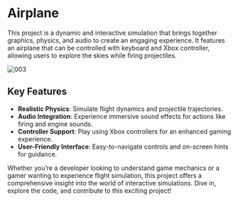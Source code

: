 # Airplane

This project is a dynamic and interactive simulation that brings together graphics, physics, and audio to create an engaging experience. It features an airplane that can be controlled with keyboard and Xbox controller, allowing users to explore the skies while firing projectiles.

![003](https://github.com/user-attachments/assets/45a020e4-a342-416d-91f4-c5c5c7f3ecdd)



## Key Features
- **Realistic Physics**: Simulate flight dynamics and projectile trajectories.
- **Audio Integration**: Experience immersive sound effects for actions like firing and engine sounds.
- **Controller Support**: Play using Xbox controllers for an enhanced gaming experience.
- **User-Friendly Interface**: Easy-to-navigate controls and on-screen hints for guidance.

Whether you’re a developer looking to understand game mechanics or a gamer wanting to experience flight simulation, this project offers a comprehensive insight into the world of interactive simulations. Dive in, explore the code, and contribute to this exciting project!




